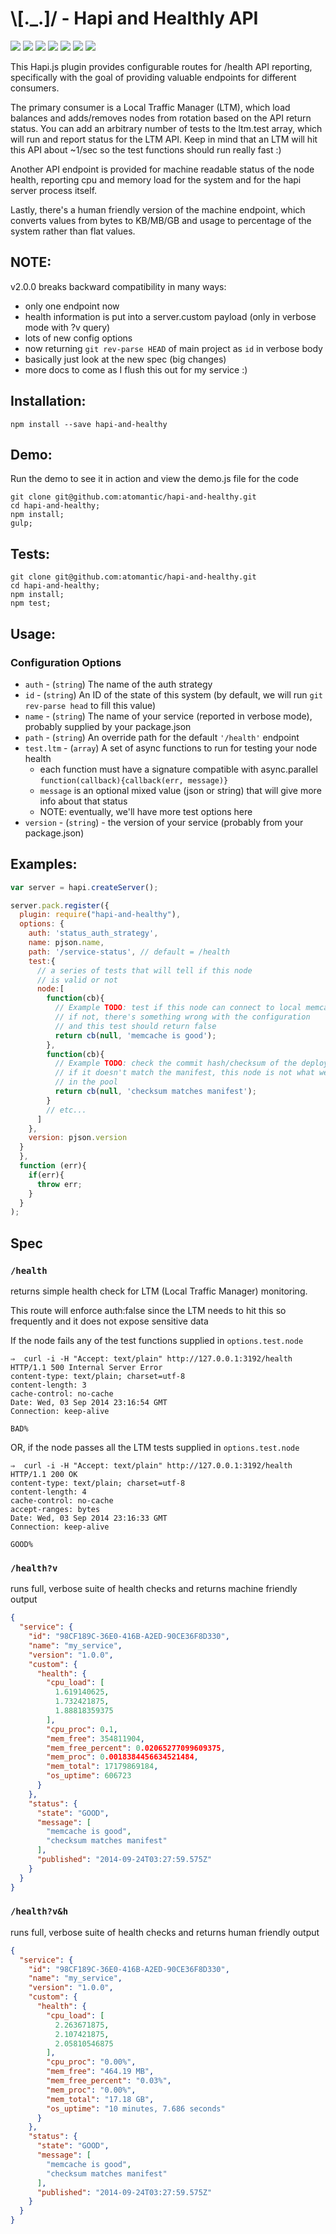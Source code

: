 # \\[._.]/ - Hapi and Healthly API

[![](http://img.shields.io/gratipay/antic.svg?style=flat)](https://gratipay.com/antic)
[![](http://img.shields.io/npm/dm/hapi-and-healthy.svg?style=flat)](https://www.npmjs.org/package/hapi-and-healthy)
[![](http://img.shields.io/npm/v/hapi-and-healthy.svg?style=flat)](https://www.npmjs.org/package/hapi-and-healthy)
[![](http://img.shields.io/codeclimate/github/atomantic/hapi-and-healthy.svg?style=flat)](https://codeclimate.com/github/atomantic/hapi-and-healthy)
[![](http://img.shields.io/codeclimate/coverage/github/atomantic/hapi-and-healthy.svg?style=flat)](https://codeclimate.com/github/atomantic/hapi-and-healthy)
[![](http://img.shields.io/travis/atomantic/hapi-and-healthy.svg?style=flat)](https://travis-ci.org/atomantic/hapi-and-healthy)
[![](http://img.shields.io/david/atomantic/hapi-and-healthy.svg?style=flat)](https://www.npmjs.org/package/hapi-and-healthy)

This Hapi.js plugin provides configurable routes for /health API reporting, specifically with the goal of providing valuable endpoints for different consumers.

The primary consumer is a Local Traffic Manager (LTM), which load balances and adds/removes nodes from rotation based on the API return status. You can add an arbitrary number of tests to the ltm.test array, which will run and report status for the LTM API. Keep in mind that an LTM will hit this API about ~1/sec so the test functions should run really fast :)

Another API endpoint is provided for machine readable status of the node health, reporting cpu and memory load for the system and for the hapi server process itself.

Lastly, there's a human friendly version of the machine endpoint, which converts values from bytes to KB/MB/GB and usage to percentage of the system rather than flat values.


## NOTE:
v2.0.0 breaks backward compatibility in many ways:
- only one endpoint now
- health information is put into a server.custom payload (only in verbose mode with ?v query)
- lots of new config options
- now returning `git rev-parse HEAD` of main project as `id` in verbose body
- basically just look at the new spec (big changes)
- more docs to come as I flush this out for my service :)

## Installation:

```npm install --save hapi-and-healthy```

## Demo:

Run the demo to see it in action and view the demo.js file for the code
```
git clone git@github.com:atomantic/hapi-and-healthy.git
cd hapi-and-healthy;
npm install;
gulp;
```

## Tests:
```
git clone git@github.com:atomantic/hapi-and-healthy.git
cd hapi-and-healthy;
npm install;
npm test;
```


## Usage:

### Configuration Options

- `auth` - (`string`) The name of the auth strategy
- `id` - (`string`) An ID of the state of this system (by default, we will run `git rev-parse head` to fill this value)
- `name` - (`string`) The name of your service (reported in verbose mode), probably supplied by your package.json
- `path` - (`string`) An override path for the default `'/health'` endpoint
- `test.ltm` - (`array`) A set of async functions to run for testing your node health
  - each function must have a signature compatible with async.parallel `function(callback){callback(err, message)}`
  - `message` is an optional mixed value (json or string) that will give more info about that status
  - NOTE: eventually, we'll have more test options here
- `version` - (`string`) - the version of your service (probably from your package.json)

## Examples:

```javascript
var server = hapi.createServer();

server.pack.register({
  plugin: require("hapi-and-healthy"),
  options: {
    auth: 'status_auth_strategy',
    name: pjson.name,
    path: '/service-status', // default = /health
    test:{
      // a series of tests that will tell if this node
      // is valid or not
      node:[
        function(cb){
          // Example TODO: test if this node can connect to local memcached
          // if not, there's something wrong with the configuration
          // and this test should return false
          return cb(null, 'memcache is good');
        },
        function(cb){
          // Example TODO: check the commit hash/checksum of the deployed code
          // if it doesn't match the manifest, this node is not what we want
          // in the pool
          return cb(null, 'checksum matches manifest');
        }
        // etc...
      ]
    },
    version: pjson.version
  }
  },
  function (err){
    if(err){
      throw err;
    }
  }
);
```

## Spec


### `/health`
returns simple health check for LTM (Local Traffic Manager) monitoring.

This route will enforce auth:false since the LTM needs to hit this so frequently and it does
not expose sensitive data

If the node fails any of the test functions supplied in `options.test.node`
```
⇒  curl -i -H "Accept: text/plain" http://127.0.0.1:3192/health
HTTP/1.1 500 Internal Server Error
content-type: text/plain; charset=utf-8
content-length: 3
cache-control: no-cache
Date: Wed, 03 Sep 2014 23:16:54 GMT
Connection: keep-alive

BAD%
```

OR, if the node passes all the LTM tests supplied in `options.test.node`
```
⇒  curl -i -H "Accept: text/plain" http://127.0.0.1:3192/health
HTTP/1.1 200 OK
content-type: text/plain; charset=utf-8
content-length: 4
cache-control: no-cache
accept-ranges: bytes
Date: Wed, 03 Sep 2014 23:16:33 GMT
Connection: keep-alive

GOOD%
```

### `/health?v`
runs full, verbose suite of health checks and returns machine friendly output

```json
{
  "service": {
    "id": "98CF189C-36E0-416B-A2ED-90CE36F8D330",
    "name": "my_service",
    "version": "1.0.0",
    "custom": {
      "health": {
        "cpu_load": [
          1.619140625,
          1.732421875,
          1.88818359375
        ],
        "cpu_proc": 0.1,
        "mem_free": 354811904,
        "mem_free_percent": 0.02065277099609375,
        "mem_proc": 0.0018384456634521484,
        "mem_total": 17179869184,
        "os_uptime": 606723
      }
    },
    "status": {
      "state": "GOOD",
      "message": [
        "memcache is good",
        "checksum matches manifest"
      ],
      "published": "2014-09-24T03:27:59.575Z"
    }
  }
}


```


### `/health?v&h`
runs full, verbose suite of health checks and returns human friendly output
```json
{
  "service": {
    "id": "98CF189C-36E0-416B-A2ED-90CE36F8D330",
    "name": "my_service",
    "version": "1.0.0",
    "custom": {
      "health": {
        "cpu_load": [
          2.263671875,
          2.107421875,
          2.05810546875
        ],
        "cpu_proc": "0.00%",
        "mem_free": "464.19 MB",
        "mem_free_percent": "0.03%",
        "mem_proc": "0.00%",
        "mem_total": "17.18 GB",
        "os_uptime": "10 minutes, 7.686 seconds"
      }
    },
    "status": {
      "state": "GOOD",
      "message": [
        "memcache is good",
        "checksum matches manifest"
      ],
      "published": "2014-09-24T03:27:59.575Z"
    }
  }
}
```
